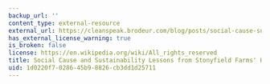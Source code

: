 ```yaml
---
backup_url: ''
content_type: external-resource
external_url: https://cleanspeak.brodeur.com/blog/posts/social-cause-sustainability-lessons-from-stonyfield-farms-hirshberg/
has_external_license_warning: true
is_broken: false
license: https://en.wikipedia.org/wiki/All_rights_reserved
title: Social Cause and Sustainability Lessons from Stonyfield Farms' Hirshberg
uid: 1d0220f7-0286-45b9-8826-cb3dd1d25711
---
```

